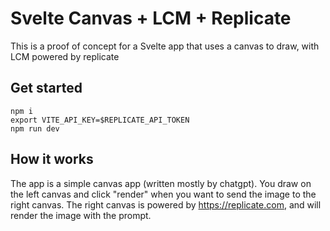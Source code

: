 # Svelte Canvas + LCM + Replicate

This is a proof of concept for a Svelte app that uses a canvas to draw, with LCM powered by replicate

## Get started

    npm i
    export VITE_API_KEY=$REPLICATE_API_TOKEN
    npm run dev

## How it works

The app is a simple canvas app (written mostly by chatgpt).  You draw on the left canvas and click "render" when you want to send the image to the right canvas.  The right canvas is powered by https://replicate.com, and will render the image with the prompt.

